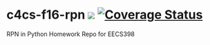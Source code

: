 # c4cs-f16-rpn ![](https://travis-ci.org/AaronWang30/c4cs-f16-rpn.svg?branch=master) [![Coverage Status](https://coveralls.io/repos/github/AaronWang30/c4cs-f16-rpn/badge.svg)](https://coveralls.io/github/AaronWang30/c4cs-f16-rpn)

RPN in Python
Homework Repo for EECS398

